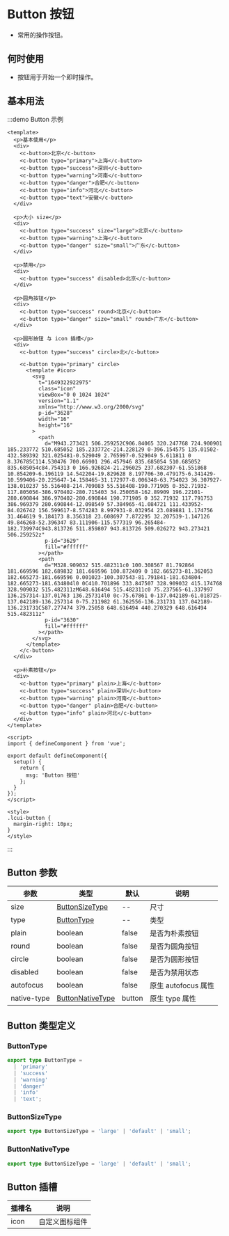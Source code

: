 # Button 按钮

- 常用的操作按钮。

## 何时使用

- 按钮用于开始一个即时操作。

## 基本用法

:::demo Button 示例

```vue
<template>
  <p>基本使用</p>
  <div>
    <c-button>北京</c-button>
    <c-button type="primary">上海</c-button>
    <c-button type="success">深圳</c-button>
    <c-button type="warning">河南</c-button>
    <c-button type="danger">合肥</c-button>
    <c-button type="info">河北</c-button>
    <c-button type="text">安徽</c-button>
  </div>

  <p>大小 size</p>
  <div>
    <c-button type="success" size="large">北京</c-button>
    <c-button type="warning">上海</c-button>
    <c-button type="danger" size="small">广东</c-button>
  </div>

  <p>禁用</p>
  <div>
    <c-button type="success" disabled>北京</c-button>
  </div>

  <p>圆角按钮</p>
  <div>
    <c-button type="success" round>北京</c-button>
    <c-button type="danger" size="small" round>广东</c-button>
  </div>

  <p>圆形按钮 与 icon 插槽</p>
  <div>
    <c-button type="success" circle>北</c-button>

    <c-button type="primary" circle>
      <template #icon>
        <svg
          t="1649322922975"
          class="icon"
          viewBox="0 0 1024 1024"
          version="1.1"
          xmlns="http://www.w3.org/2000/svg"
          p-id="3628"
          width="16"
          height="16"
        >
          <path
            d="M943.273421 506.259252C906.84065 320.247768 724.900901 185.233772 510.685052 185.233772c-214.228129 0-396.154575 135.01502-432.589392 321.025481-0.529049 2.765997-0.529049 5.611811 0 8.376785C114.530476 700.66901 296.457946 835.685054 510.685052 835.685054c84.754313 0 166.926824-21.296025 237.682307-61.551868 10.854209-6.196119 14.542204-19.829628 8.197706-30.479175-6.341429-10.599406-20.225647-14.158465-31.172977-8.006348-63.754023 36.307927-138.010237 55.516408-214.709083 55.516408-190.771905 0-352.71932-117.805056-386.970402-280.715403 34.250058-162.89909 196.22101-280.690844 386.970402-280.690844 190.771905 0 352.71932 117.791753 386.969379 280.690844-12.098549 57.384965-41.084721 111.433952-84.026742 156.599617-8.574283 8.997931-8.032954 23.089881 1.174756 31.464619 9.184173 8.356318 23.608697 7.872295 32.207539-1.147126 49.846268-52.396347 83.111906-115.577319 96.265484-182.739974C943.813726 511.859807 943.813726 509.026272 943.273421 506.259252z"
            p-id="3629"
            fill="#ffffff"
          ></path>
          <path
            d="M328.909032 515.482311c0 100.308567 81.792864 181.669596 182.689832 181.669596 100.872409 0 182.665273-81.362053 182.665273-181.669596 0.001023-100.307543-81.791841-181.634804-182.665273-181.634804l0 0C410.701896 333.847507 328.909032 415.174768 328.909032 515.482311zM648.616494 515.482311c0 75.237565-61.337997 136.257314-137.01763 136.257314l0 0c-75.67861 0-137.042189-61.018725-137.042189-136.257314 0-75.211982 61.362556-136.231731 137.042189-136.231731C587.277474 379.25058 648.616494 440.270329 648.616494 515.482311z"
            p-id="3630"
            fill="#ffffff"
          ></path>
        </svg>
      </template>
    </c-button>
  </div>

  <p>朴素按钮</p>
  <div>
    <c-button type="primary" plain>上海</c-button>
    <c-button type="success" plain>深圳</c-button>
    <c-button type="warning" plain>河南</c-button>
    <c-button type="danger" plain>合肥</c-button>
    <c-button type="info" plain>河北</c-button>
  </div>
</template>

<script>
import { defineComponent } from 'vue';

export default defineComponent({
  setup() {
    return {
      msg: 'Button 按钮'
    };
  }
});
</script>

<style>
.lcui-button {
  margin-right: 10px;
}
</style>
```

:::

## Button 参数

| 参数        | 类型                                  | 默认   | 说明                |
| ----------- | ------------------------------------- | ------ | ------------------- |
| size        | [ButtonSizeType](#buttonsizetype)     | --     | 尺寸                |
| type        | [ButtonType](#buttontype)             | --     | 类型                |
| plain       | boolean                               | false  | 是否为朴素按钮      |
| round       | boolean                               | false  | 是否为圆角按钮      |
| circle      | boolean                               | false  | 是否为圆形按钮      |
| disabled    | boolean                               | false  | 是否为禁用状态      |
| autofocus   | boolean                               | false  | 原生 autofocus 属性 |
| native-type | [ButtonNativeType](#buttonnativetype) | button | 原生 type 属性      |

## Button 类型定义

### ButtonType

```ts
export type ButtonType =
  | 'primary'
  | 'success'
  | 'warning'
  | 'danger'
  | 'info'
  | 'text';
```

### ButtonSizeType

```ts
export type ButtonSizeType = 'large' | 'default' | 'small';
```

### ButtonNativeType

```ts
export type ButtonSizeType = 'large' | 'default' | 'small';
```

## Button 插槽

| 插槽名 | 说明           |
| ------ | -------------- |
| icon   | 自定义图标组件 |
